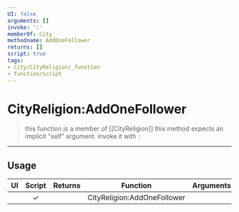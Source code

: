 ```yaml
---
UI: false
arguments: []
invoke: ':'
memberOf: City
methodname: AddOneFollower
returns: []
script: true
tags:
- City/CityReligion/_function
- function/script
---
```

# CityReligion:AddOneFollower
> this function is a member of [[CityReligion]]
> this method expects an implicit "self" argument. invoke it with `:`
-----
## Usage
|  UI | Script | Returns | Function | Arguments |
|:---:|:------:|-------:|:--------:|:---------|
| |✓||CityReligion:AddOneFollower||
